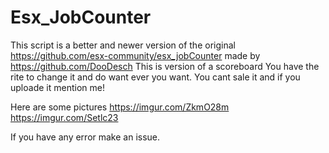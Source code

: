 # Esx_JobCounter
This script is a better and newer version of the original https://github.com/esx-community/esx_jobCounter made by https://github.com/DooDesch
This is version of a scoreboard
You have the rite to change it and do want ever you want. You cant sale it and if you uploade it mention me!

Here are some pictures
https://imgur.com/ZkmO28m
https://imgur.com/Setlc23

If you have any error make an issue.
